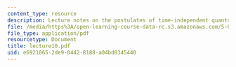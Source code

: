 ```yaml
---
content_type: resource
description: Lecture notes on the postulates of time-independent quantum mechanics.
file: /media/https%3A/open-learning-course-data-rc.s3.amazonaws.com/5-61-physical-chemistry-fall-2007/e69210652de904428188a04bd0345440_lecture10.pdf
file_type: application/pdf
resourcetype: Document
title: lecture10.pdf
uid: e6921065-2de9-0442-8188-a04bd0345440
---
```

